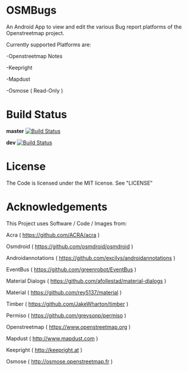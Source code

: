 OSMBugs
=======
An Android App to view and edit the various Bug report platforms of 
the Openstreetmap project.

Currently supported Platforms are:

-Openstreetmap Notes

-Keepright

-Mapdust

-Osmose ( Read-Only )

Build Status
============
__master__  [![Build Status](https://travis-ci.org/ChristopherGittner/OSMBugs.svg?branch=master)](https://travis-ci.org/ChristopherGittner/OSMBugs.svg?branch=master)

__dev__  [![Build Status](https://travis-ci.org/ChristopherGittner/OSMBugs.svg?branch=dev)](https://travis-ci.org/ChristopherGittner/OSMBugs.svg?branch=dev)

License
=======
The Code is licensed under the MIT license. See "LICENSE"


Acknowledgements
================
This Project uses Software / Code / Images from:

Acra ( https://github.com/ACRA/acra )

Osmdroid ( https://github.com/osmdroid/osmdroid )

Androidannotations ( https://github.com/excilys/androidannotations )

EventBus ( https://github.com/greenrobot/EventBus )

Material Dialogs ( https://github.com/afollestad/material-dialogs )

Material ( https://github.com/rey5137/material )

Timber ( https://github.com/JakeWharton/timber )

Permiso ( https://github.com/greysonp/permiso )

Openstreetmap ( https://www.openstreetmap.org )

Mapdust ( http://www.mapdust.com )

Keepright ( http://keepright.at )

Osmose ( http://osmose.openstreetmap.fr )
